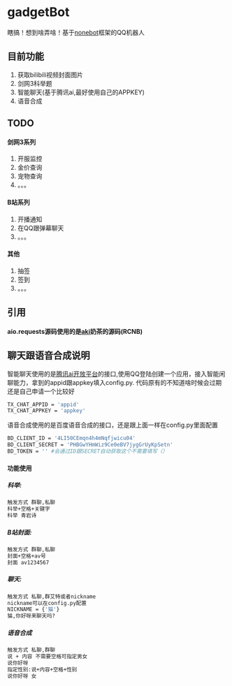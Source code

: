 # gadgetBot
瞎搞！想到啥弄啥！基于[nonebot]框架的QQ机器人

[nonebot]: https://github.com/richardchien/nonebot

## 目前功能
1. 获取bilibili视频封面图片
2. 剑网3科举题
3. 智能聊天(基于腾讯ai,最好使用自己的APPKEY)
4. 语音合成

## TODO
#### 剑网3系列
1. 开服监控
2. 金价查询
3. 宠物查询
4. 。。。

#### B站系列
1. 开播通知
2. 在QQ跟弹幕聊天
3. 。。。

#### 其他
1. 抽签
2. 签到
3. 。。。

## 引用
#### aio.requests源码使用的是[aki]奶茶的源码(RCNB)

[aki]: https://github.com/cczu-osa/aki/tree/master/aki



## 聊天跟语音合成说明
智能聊天使用的是[腾讯ai开放平台]的接口,使用QQ登陆创建一个应用，接入智能闲聊能力，拿到的appid跟appkey填入config.py.
代码原有的不知道啥时候会过期还是自己申请一个比较好
```bash 
TX_CHAT_APPID = 'appid'
TX_CHAT_APPKEY = 'appkey'
```
语音合成使用的是百度语音合成的接口，还是跟上面一样在config.py里面配置
```bash
BD_CLIENT_ID = '4LI50CEmqn4h4mNqfjwicu04'
BD_CLIENT_SECRET = 'PHBGwYHmWiz9Ce0eBV7jygGrUyKpSetn'
BD_TOKEN = '' #会通过ID跟SECRET自动获取这个不需要填写（）
```
[腾讯ai开放平台]:https://ai.qq.com/
#### 功能使用
##### 科举:
```bash
触发方式 群聊,私聊
科举+空格+关键字
科举 青岩诗
```
##### B站封面:
```bash
触发方式 群聊,私聊
封面+空格+av号
封面 av1234567
```

##### 聊天:
```bash
触发方式 私聊,群艾特或者nickname
nickname可以在config.py配置
NICKNAME = {'猫'}
猫,你好呀来聊天吗?
```

##### 语音合成
```bash
触发方式 私聊,群聊
说 + 内容 不需要空格可指定男女
说你好呀
指定性别:说+内容+空格+性别
说你好呀 女
```






